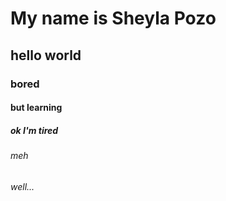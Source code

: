 # My name is Sheyla Pozo
## hello world
### bored
#### but learning
##### ok I'm tired
###### meh
###### well...
